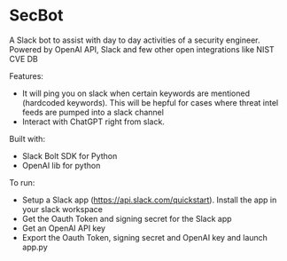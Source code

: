 # SecBot
A Slack bot to assist with day to day activities of a security engineer. 
Powered by OpenAI API, Slack and few other open integrations like NIST CVE DB

Features:
* It will ping you on slack when certain keywords are mentioned (hardcoded keywords). This will be hepful for cases where threat intel feeds are pumped into a slack channel
* Interact with ChatGPT right from slack.

Built with:
* Slack Bolt SDK for Python
* OpenAI lib for python

To run:
* Setup a Slack app (https://api.slack.com/quickstart). Install the app in your slack workspace
* Get the Oauth Token and signing secret for the Slack app
* Get an OpenAI API key
* Export the Oauth Token, signing secret and OpenAI key and launch app.py
